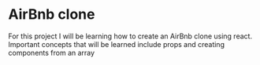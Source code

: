 # AirBnb clone

For this project I will be learning how to create an AirBnb clone using react. Important concepts that will be learned include props and creating components from an array